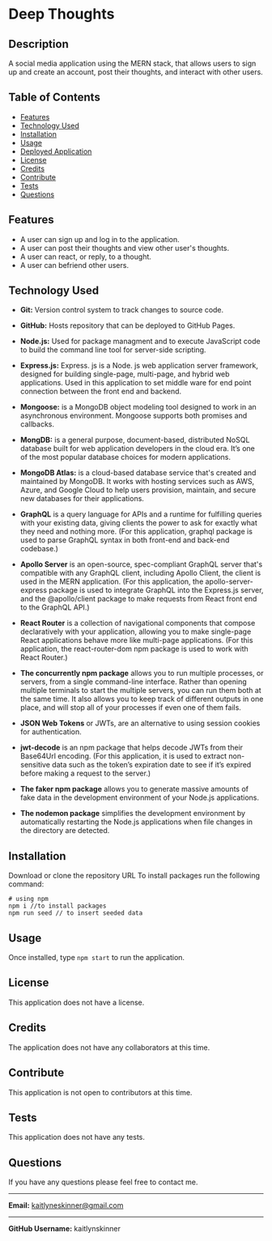 # Deep Thoughts

## Description
A social media application using the MERN stack, that allows users to sign up and create an account, post their thoughts, and interact with other users.


## Table of Contents
  * [Features](#features)
  * [Technology Used](#technologyused)
  * [Installation](#installation)
  * [Usage](#usage)
  * [Deployed Application](#deployedapplication)
  * [License](#license)
  * [Credits](#credits)
  * [Contribute](#contribute)
  * [Tests](#tests)
  * [Questions](#questions)


## Features
* A user can sign up and log in to the application.
* A user can post their thoughts and view other user's thoughts.
* A user can react, or reply, to a thought.
* A user can befriend other users.


## Technology Used
* **Git:** Version control system to track changes to source code.

* **GitHub:** Hosts repository that can be deployed to GitHub Pages.

* **Node.js:** Used for package managment and to execute JavaScript code to build the command line tool for server-side scripting.

* **Express.js:** Express. js is a Node. js web application server framework, designed for building single-page, multi-page, and hybrid web applications. Used in this application to set middle ware for end point connection between the front end and backend.

* **Mongoose:** is a MongoDB object modeling tool designed to work in an asynchronous environment. Mongoose supports both promises and callbacks.

* **MongDB:** is a general purpose, document-based, distributed NoSQL database built for web application developers in the cloud era. It’s one of the most popular database choices for modern applications.

* **MongoDB Atlas:** is a cloud-based database service that's created and maintained by MongoDB. It works with hosting services such as AWS, Azure, and Google Cloud to help users provision, maintain, and secure new databases for their applications.

* **GraphQL** is a query language for APIs and a runtime for fulfilling queries with your existing data, giving clients the power to ask for exactly what they need and nothing more. (For this application, graphql package is used to parse GraphQL syntax in both front-end and back-end codebase.)

* **Apollo Server** is an open-source, spec-compliant GraphQL server that's compatible with any GraphQL client, including Apollo Client, the client is used in the MERN application. (For this application, the apollo-server-express package is used to integrate GraphQL into the Express.js server, and the @apollo/client package to make requests from React front end to the GraphQL API.)

* **React Router** is a collection of navigational components that compose declaratively with your application, allowing you to make single-page React applications behave more like multi-page applications. (For this application, the react-router-dom npm package is used to work with React Router.)

* **The concurrently npm package** allows you to run multiple processes, or servers, from a single command-line interface. Rather than opening multiple terminals to start the multiple servers, you can run them both at the same time. It also allows you to keep track of different outputs in one place, and will stop all of your processes if even one of them fails.

* **JSON Web Tokens** or JWTs, are an alternative to using session cookies for authentication.

* **jwt-decode** is an npm package that helps decode JWTs from their Base64Url encoding. (For this application, it is used to extract non-sensitive data such as the token’s expiration date to see if it’s expired before making a request to the server.)

* **The faker npm package** allows you to generate massive amounts of fake data in the development environment of your Node.js applications.

* **The nodemon package** simplifies the development environment by automatically restarting the Node.js applications when file changes in the directory are detected.


## Installation
Download or clone the repository URL
To install packages run the following command:
  ```
  # using npm
  npm i //to install packages
  npm run seed // to insert seeded data
  ```


## Usage
 Once installed, type ```npm start``` to run the application.


## License
This application does not have a license. 


## Credits
The application does not have any collaborators at this time.


## Contribute
This application is not open to contributors at this time.


## Tests
This application does not have any tests.


## Questions
If you have any questions please feel free to contact me.
** **
**Email:** kaitlyneskinner@gmail.com
** **
**GitHub Username:** kaitlynskinner